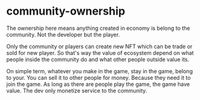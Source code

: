 # community-ownership

The ownership here means anything created in economy is belong to the community. Not the developer but the player.

Only the community or players can create new NFT which can be trade or sold for new player. So that's way the value of ecosystem depend on what people inside the community do and what other people outside value its.

On simple term, whatever you make in the game, stay in the game, belong to your. You can sell it to other people for money. Because they need it to join the game. As long as there are people play the game, the game have value. The dev only monetize service to the community.
